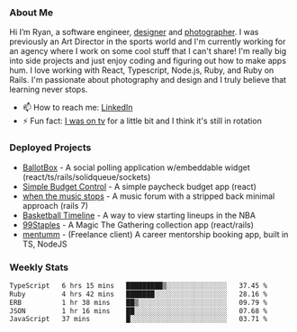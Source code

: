 ### About Me
Hi I’m Ryan, a software engineer, [designer](https://www.denvermullets.com/video) and [photographer](https://www.denvermullets.com/). I was previously an Art Director in the sports world and I'm currently working for an agency where I work on some cool stuff that I can't share! I'm really big into side projects and just enjoy coding and figuring out how to make apps hum. I love working with React, Typescript, Node.js, Ruby, and Ruby on Rails. I'm passionate about photography and design and I truly believe that learning never stops.

- 📫 How to reach me: [LinkedIn](https://www.linkedin.com/in/ryanvaznis)
- ⚡ Fun fact: [I was on tv](https://vimeo.com/381425882) for a little bit and I think it's still in rotation

### Deployed Projects
- [BallotBox](https://voteballotbox.com/) - A social polling application w/embeddable widget (react/ts/rails/solidqueue/sockets)
- [Simple Budget Control](https://simplebudgetcontrol.com/) - A simple paycheck budget app (react)
- [when the music stops](https://whenthemusicstops.net) - A music forum with a stripped back minimal approach (rails 7)
- [Basketball Timeline](https://basketball-timeline.com/?team=PHO&year=2023) - A way to view starting lineups in the NBA
- [99Staples](https://www.99staples.com/collections/denvermullets/9) - A Magic The Gathering collection app (react/rails)
- [mentumm](https://portal.mentumm.com/) - (Freelance client) A career mentorship booking app, built in TS, NodeJS

### Weekly Stats
<!--START_SECTION:waka-->

```txt
TypeScript   6 hrs 15 mins   █████████▒░░░░░░░░░░░░░░░   37.45 %
Ruby         4 hrs 42 mins   ███████░░░░░░░░░░░░░░░░░░   28.16 %
ERB          1 hr 38 mins    ██▒░░░░░░░░░░░░░░░░░░░░░░   09.79 %
JSON         1 hr 16 mins    ██░░░░░░░░░░░░░░░░░░░░░░░   07.68 %
JavaScript   37 mins         █░░░░░░░░░░░░░░░░░░░░░░░░   03.71 %
```

<!--END_SECTION:waka-->
